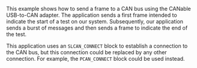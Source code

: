 This example shows how to send a frame to a CAN bus using the CANable USB-to-CAN adapter. The application sends a first frame intended to indicate the start of a test on our system. Subsequently, our application sends a burst of messages and then sends a frame to indicate the end of the test.

This application uses an `SLCAN_CONNECT` block to establish a connection to the CAN bus, but this connection could be replaced by any other connection. For example, the `PCAN_CONNECT` block could be used instead.
